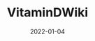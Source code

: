 ---
date: 2022-01-04
##
title:    VitaminDWiki 
## Titel der Publikation, beispielweise The Lancet.
##
authors: 'Bae, JH, Choe, HJ, Holick, MF, et al.'
##
status:   default
##
en:
  subtitle:   'Vitamin D and COVID-19: a narrative review'
  ##
  description: 'Vitamin D is associated with biological activities of the innate and adaptive immune systems, as well as inflammation. In observational studies, an inverse relationship has been found between serum 25-hydroxyvitamin D (25(OH)D) concentrations and the risk or severity of coronavirus disease 2019 (COVID-19). Several mechanisms have been proposed for the role of vitamin D in COVID-19, including modulation of immune and inflammatory responses, regulation of the renin-angiotensin-aldosterone system, and involvement in glucose metabolism and cardiovascular system. Low 25(OH) D concentrations might predispose patients with COVID-19 to severe outcomes not only via the associated hyperinflammatory syndrome but also by worsening preexisting impaired glucose metabolism and cardiovascular diseases. Some randomized controlled trials have shown that vitamin D supplementation is beneficial for reducing severe acute respiratory syndrome coronavirus 2 RNA positivity but not for reducing intensive care unit admission or all-cause mortality in patients with moderate-to-severe COVID-19. Current evidence suggests that taking a vitamin D supplement to maintain a serum concentration of 25(OH)D of at least 30 ng/mL (preferred range 40-60 ng/mL), can help reduce the risk of COVID-19 and its severe outcomes, including mortality. Although further well designed studies are warranted, it is prudent to recommend vitamin D supplements to people with vitamin D deficiency/insufficiency during the COVID-19 pandemic according to international guidelines.'
  ## 
  tags:    [COVID-19, vitamin D, coronavirus disease 2019, risk, severity]
## 
de: 
  ##
  subtitle:   'Vitamin D und COVID-19: eine Übersichtsarbeit'
  ##
  description: 'Vitamin D wird mit biologischen Aktivitäten des angeborenen und adaptiven Immunsystems sowie mit Entzündungen in Verbindung gebracht. In Beobachtungsstudien wurde ein umgekehrter Zusammenhang zwischen der Serumkonzentration von 25-Hydroxyvitamin D (25(OH)D) und dem Risiko bzw. der Schwere einer Coronaviruserkrankung 2019 (COVID-19) festgestellt. Für die Rolle von Vitamin D bei COVID-19 wurden mehrere Mechanismen vorgeschlagen, darunter die Modulation von Immun- und Entzündungsreaktionen, die Regulierung des Renin-Angiotensin-Aldosteron-Systems und die Beteiligung am Glukosestoffwechsel und am Herz-Kreislauf-System. Niedrige 25(OH)D-Konzentrationen könnten Patienten mit COVID-19 nicht nur durch das damit verbundene Hyperinflammationssyndrom, sondern auch durch die Verschlimmerung eines bereits bestehenden gestörten Glukosestoffwechsels und kardiovaskulärer Erkrankungen für schwerwiegende Folgen prädisponieren. Einige randomisierte, kontrollierte Studien haben gezeigt, dass eine Vitamin-D-Supplementierung bei Patienten mit mittelschwerer bis schwerer COVID-19-Infektion zwar die RNA-Positivität des schweren akuten respiratorischen Syndroms verringert, nicht aber die Einweisung in die Intensivstation oder die Gesamtmortalität. Die derzeitigen Erkenntnisse deuten darauf hin, dass die Einnahme eines Vitamin-D-Supplements zur Aufrechterhaltung einer Serumkonzentration von 25(OH)D von mindestens 30 ng/ml (bevorzugter Bereich 40-60 ng/ml) dazu beitragen kann, das Risiko von COVID-19 und seiner schweren Folgen, einschließlich der Sterblichkeit, zu verringern. Obwohl weitere gut konzipierte Studien erforderlich sind, ist es ratsam, Menschen mit Vitamin-D-Mangel während der COVID-19-Pandemie gemäß den internationalen Leitlinien Vitamin-D-Ergänzungen zu empfehlen.'
  ## 
  ##
  tags:     [COVID-19, Vitamin D, Coronaviruserkrankung 2019, Risiko, Schweregrad]
##
group:  "Treatments"
##
credit:      https://vitamindwiki.com/Vitamin+D+and+COVID-19%3A+a+narrative+review+-+Holick+-+Jan+4%2C+2022
##
## 2020-09-30_10.1038_s41590-020-00808-x.md
---
